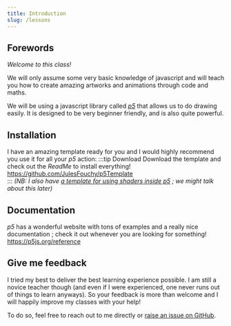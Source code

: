 ```yaml
---
title: Introduction
slug: /lessons
---
```


## Forewords

*Welcome to this class!*

We will only assume some very basic knowledge of javascript and will teach you how to create amazing artworks and animations through code and maths.

We will be using a javascript library called [*p5*](https://p5js.org/) that allows us to do drawing easily. It is designed to be very beginner friendly, and is also quite powerful.

## Installation

I have an amazing template ready for you and I would highly recommend you use it for all your *p5* action:
:::tip Download
Download the template and check out the *ReadMe* to install everything!<br/>
https://github.com/JulesFouchy/p5Template<br/>
:::
*(NB: I also have [a template for using shaders inside p5](https://github.com/JulesFouchy/p5ShaderTemplate) ; we might talk about this later)*

## Documentation

*p5* has a wonderful website with tons of examples and a really nice documentation ; check it out whenever you are looking for something! https://p5js.org/reference

## Give me feedback

I tried my best to deliver the best learning experience possible. I am still a novice teacher though (and even if I were experienced, one never runs out of things to learn anyways). So your feedback is more than welcome and I will happily improve my classes with your help!

To do so, feel free to reach out to me directly or [raise an issue on GitHub](https://github.com/JulesFouchy/Learn--Cpp-And-Dev-Practices/issues).